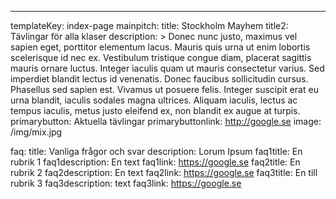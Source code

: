 ---
templateKey: index-page
mainpitch:
  title: Stockholm Mayhem
  title2: Tävlingar för alla klaser
  description: >
    Donec nunc justo, maximus vel sapien eget, porttitor elementum lacus. Mauris quis urna ut enim lobortis scelerisque id nec ex. Vestibulum tristique congue diam, placerat sagittis mauris ornare luctus. Integer iaculis quam ut mauris consectetur varius. Sed imperdiet blandit lectus id venenatis. Donec faucibus sollicitudin cursus. Phasellus sed sapien est. Vivamus ut posuere felis. Integer suscipit erat eu urna blandit, iaculis sodales magna ultrices. Aliquam iaculis, lectus ac tempus iaculis, metus justo eleifend ex, non blandit ex augue at turpis.
  primarybutton: Aktuella tävlingar
  primarybuttonlink: http://google.se
  image: /img/mix.jpg

faq:
  title: Vanliga frågor och svar
  description: Lorum Ipsum
  faq1title: En rubrik 1
  faq1description: En text
  faq1link: https://google.se
  faq2title: En rubrik 2
  faq2description: En text 
  faq2link: https://google.se
  faq3title: En till rubrik 3
  faq3description: text
  faq3link: https://google.se
